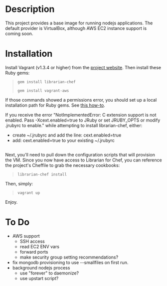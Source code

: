 Description
============

This project provides a base image for running nodejs applications. The 
default provider is VirtualBox, although AWS EC2 instance support is coming soon.

Installation
============

Install Vagrant (v1.3.4 or higher) from the [project website](http://downloads.vagrantup.com/). 
Then install these Ruby gems:

> `gem install librarian-chef`
> 
> `gem install vagrant-aws`

If those commands showed a permissions error, you should set up 
a local installation path for Ruby gems. See [this how-to](http://jbowes.wordpress.com/2008/05/13/installing-ruby-gems-in-your-home-directory/).

If you receive the error "NotImplementedError: C extension support is not enabled. Pass -Xcext.enabled=true to JRuby or set JRUBY_OPTS or modify .jrubyrc to enable." while attempting to install librarian-chef, either:
+ create ~/.jrubyrc and add the line: cext.enabled=true
+ add: cext.enabled=true to your existing ~/.jrubyrc

## 
Next, you'll need to pull down the configuration scripts that will 
provision the VM. Since you now have access to Librarian for Chef, 
you can reference the project's Cheffile to grab the necessary cookbooks:

> `librarian-chef install`

Then, simply: 

> `vagrant up`

Enjoy.

To Do
=====
* AWS support
  * SSH access
  * read EC2 ENV vars
  * forward ports
  * make security group setting recommendations?
* fix mongodb provisioning to use --smallfiles on first run. 
* background nodejs process
  * use "forever" to daemonize?
  * use upstart script?
